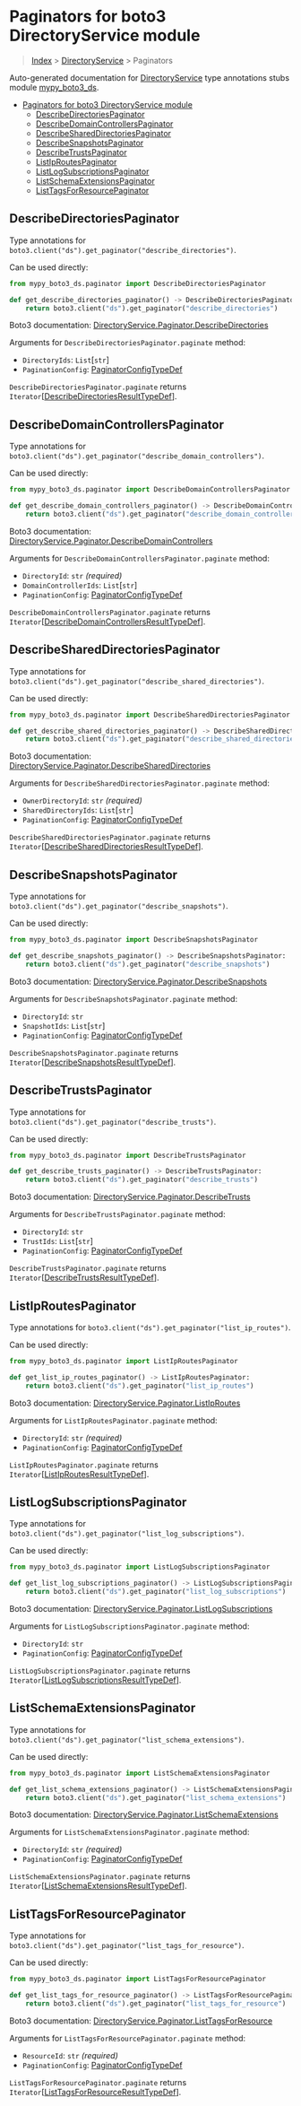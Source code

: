# Paginators for boto3 DirectoryService module

> [Index](..) > [DirectoryService](.) > Paginators

Auto-generated documentation for
[DirectoryService](https://boto3.amazonaws.com/v1/documentation/api/1.17.77/reference/services/ds.html#DirectoryService)
type annotations stubs module
[mypy_boto3_ds](https://pypi.org/project/mypy-boto3-ds/).

- [Paginators for boto3 DirectoryService module](#paginators-for-boto3-directoryservice-module)
  - [DescribeDirectoriesPaginator](#describedirectoriespaginator)
  - [DescribeDomainControllersPaginator](#describedomaincontrollerspaginator)
  - [DescribeSharedDirectoriesPaginator](#describeshareddirectoriespaginator)
  - [DescribeSnapshotsPaginator](#describesnapshotspaginator)
  - [DescribeTrustsPaginator](#describetrustspaginator)
  - [ListIpRoutesPaginator](#listiproutespaginator)
  - [ListLogSubscriptionsPaginator](#listlogsubscriptionspaginator)
  - [ListSchemaExtensionsPaginator](#listschemaextensionspaginator)
  - [ListTagsForResourcePaginator](#listtagsforresourcepaginator)

## DescribeDirectoriesPaginator

Type annotations for
`boto3.client("ds").get_paginator("describe_directories")`.

Can be used directly:

```python
from mypy_boto3_ds.paginator import DescribeDirectoriesPaginator

def get_describe_directories_paginator() -> DescribeDirectoriesPaginator:
    return boto3.client("ds").get_paginator("describe_directories")
```

Boto3 documentation:
[DirectoryService.Paginator.DescribeDirectories](https://boto3.amazonaws.com/v1/documentation/api/1.17.77/reference/services/ds.html#DirectoryService.Paginator.DescribeDirectories)

Arguments for `DescribeDirectoriesPaginator.paginate` method:

- `DirectoryIds`: `List`\[`str`\]
- `PaginationConfig`:
  [PaginatorConfigTypeDef](./type_defs.md#paginatorconfigtypedef)

`DescribeDirectoriesPaginator.paginate` returns
`Iterator`\[[DescribeDirectoriesResultTypeDef](./type_defs.md#describedirectoriesresulttypedef)\].

## DescribeDomainControllersPaginator

Type annotations for
`boto3.client("ds").get_paginator("describe_domain_controllers")`.

Can be used directly:

```python
from mypy_boto3_ds.paginator import DescribeDomainControllersPaginator

def get_describe_domain_controllers_paginator() -> DescribeDomainControllersPaginator:
    return boto3.client("ds").get_paginator("describe_domain_controllers")
```

Boto3 documentation:
[DirectoryService.Paginator.DescribeDomainControllers](https://boto3.amazonaws.com/v1/documentation/api/1.17.77/reference/services/ds.html#DirectoryService.Paginator.DescribeDomainControllers)

Arguments for `DescribeDomainControllersPaginator.paginate` method:

- `DirectoryId`: `str` *(required)*
- `DomainControllerIds`: `List`\[`str`\]
- `PaginationConfig`:
  [PaginatorConfigTypeDef](./type_defs.md#paginatorconfigtypedef)

`DescribeDomainControllersPaginator.paginate` returns
`Iterator`\[[DescribeDomainControllersResultTypeDef](./type_defs.md#describedomaincontrollersresulttypedef)\].

## DescribeSharedDirectoriesPaginator

Type annotations for
`boto3.client("ds").get_paginator("describe_shared_directories")`.

Can be used directly:

```python
from mypy_boto3_ds.paginator import DescribeSharedDirectoriesPaginator

def get_describe_shared_directories_paginator() -> DescribeSharedDirectoriesPaginator:
    return boto3.client("ds").get_paginator("describe_shared_directories")
```

Boto3 documentation:
[DirectoryService.Paginator.DescribeSharedDirectories](https://boto3.amazonaws.com/v1/documentation/api/1.17.77/reference/services/ds.html#DirectoryService.Paginator.DescribeSharedDirectories)

Arguments for `DescribeSharedDirectoriesPaginator.paginate` method:

- `OwnerDirectoryId`: `str` *(required)*
- `SharedDirectoryIds`: `List`\[`str`\]
- `PaginationConfig`:
  [PaginatorConfigTypeDef](./type_defs.md#paginatorconfigtypedef)

`DescribeSharedDirectoriesPaginator.paginate` returns
`Iterator`\[[DescribeSharedDirectoriesResultTypeDef](./type_defs.md#describeshareddirectoriesresulttypedef)\].

## DescribeSnapshotsPaginator

Type annotations for `boto3.client("ds").get_paginator("describe_snapshots")`.

Can be used directly:

```python
from mypy_boto3_ds.paginator import DescribeSnapshotsPaginator

def get_describe_snapshots_paginator() -> DescribeSnapshotsPaginator:
    return boto3.client("ds").get_paginator("describe_snapshots")
```

Boto3 documentation:
[DirectoryService.Paginator.DescribeSnapshots](https://boto3.amazonaws.com/v1/documentation/api/1.17.77/reference/services/ds.html#DirectoryService.Paginator.DescribeSnapshots)

Arguments for `DescribeSnapshotsPaginator.paginate` method:

- `DirectoryId`: `str`
- `SnapshotIds`: `List`\[`str`\]
- `PaginationConfig`:
  [PaginatorConfigTypeDef](./type_defs.md#paginatorconfigtypedef)

`DescribeSnapshotsPaginator.paginate` returns
`Iterator`\[[DescribeSnapshotsResultTypeDef](./type_defs.md#describesnapshotsresulttypedef)\].

## DescribeTrustsPaginator

Type annotations for `boto3.client("ds").get_paginator("describe_trusts")`.

Can be used directly:

```python
from mypy_boto3_ds.paginator import DescribeTrustsPaginator

def get_describe_trusts_paginator() -> DescribeTrustsPaginator:
    return boto3.client("ds").get_paginator("describe_trusts")
```

Boto3 documentation:
[DirectoryService.Paginator.DescribeTrusts](https://boto3.amazonaws.com/v1/documentation/api/1.17.77/reference/services/ds.html#DirectoryService.Paginator.DescribeTrusts)

Arguments for `DescribeTrustsPaginator.paginate` method:

- `DirectoryId`: `str`
- `TrustIds`: `List`\[`str`\]
- `PaginationConfig`:
  [PaginatorConfigTypeDef](./type_defs.md#paginatorconfigtypedef)

`DescribeTrustsPaginator.paginate` returns
`Iterator`\[[DescribeTrustsResultTypeDef](./type_defs.md#describetrustsresulttypedef)\].

## ListIpRoutesPaginator

Type annotations for `boto3.client("ds").get_paginator("list_ip_routes")`.

Can be used directly:

```python
from mypy_boto3_ds.paginator import ListIpRoutesPaginator

def get_list_ip_routes_paginator() -> ListIpRoutesPaginator:
    return boto3.client("ds").get_paginator("list_ip_routes")
```

Boto3 documentation:
[DirectoryService.Paginator.ListIpRoutes](https://boto3.amazonaws.com/v1/documentation/api/1.17.77/reference/services/ds.html#DirectoryService.Paginator.ListIpRoutes)

Arguments for `ListIpRoutesPaginator.paginate` method:

- `DirectoryId`: `str` *(required)*
- `PaginationConfig`:
  [PaginatorConfigTypeDef](./type_defs.md#paginatorconfigtypedef)

`ListIpRoutesPaginator.paginate` returns
`Iterator`\[[ListIpRoutesResultTypeDef](./type_defs.md#listiproutesresulttypedef)\].

## ListLogSubscriptionsPaginator

Type annotations for
`boto3.client("ds").get_paginator("list_log_subscriptions")`.

Can be used directly:

```python
from mypy_boto3_ds.paginator import ListLogSubscriptionsPaginator

def get_list_log_subscriptions_paginator() -> ListLogSubscriptionsPaginator:
    return boto3.client("ds").get_paginator("list_log_subscriptions")
```

Boto3 documentation:
[DirectoryService.Paginator.ListLogSubscriptions](https://boto3.amazonaws.com/v1/documentation/api/1.17.77/reference/services/ds.html#DirectoryService.Paginator.ListLogSubscriptions)

Arguments for `ListLogSubscriptionsPaginator.paginate` method:

- `DirectoryId`: `str`
- `PaginationConfig`:
  [PaginatorConfigTypeDef](./type_defs.md#paginatorconfigtypedef)

`ListLogSubscriptionsPaginator.paginate` returns
`Iterator`\[[ListLogSubscriptionsResultTypeDef](./type_defs.md#listlogsubscriptionsresulttypedef)\].

## ListSchemaExtensionsPaginator

Type annotations for
`boto3.client("ds").get_paginator("list_schema_extensions")`.

Can be used directly:

```python
from mypy_boto3_ds.paginator import ListSchemaExtensionsPaginator

def get_list_schema_extensions_paginator() -> ListSchemaExtensionsPaginator:
    return boto3.client("ds").get_paginator("list_schema_extensions")
```

Boto3 documentation:
[DirectoryService.Paginator.ListSchemaExtensions](https://boto3.amazonaws.com/v1/documentation/api/1.17.77/reference/services/ds.html#DirectoryService.Paginator.ListSchemaExtensions)

Arguments for `ListSchemaExtensionsPaginator.paginate` method:

- `DirectoryId`: `str` *(required)*
- `PaginationConfig`:
  [PaginatorConfigTypeDef](./type_defs.md#paginatorconfigtypedef)

`ListSchemaExtensionsPaginator.paginate` returns
`Iterator`\[[ListSchemaExtensionsResultTypeDef](./type_defs.md#listschemaextensionsresulttypedef)\].

## ListTagsForResourcePaginator

Type annotations for
`boto3.client("ds").get_paginator("list_tags_for_resource")`.

Can be used directly:

```python
from mypy_boto3_ds.paginator import ListTagsForResourcePaginator

def get_list_tags_for_resource_paginator() -> ListTagsForResourcePaginator:
    return boto3.client("ds").get_paginator("list_tags_for_resource")
```

Boto3 documentation:
[DirectoryService.Paginator.ListTagsForResource](https://boto3.amazonaws.com/v1/documentation/api/1.17.77/reference/services/ds.html#DirectoryService.Paginator.ListTagsForResource)

Arguments for `ListTagsForResourcePaginator.paginate` method:

- `ResourceId`: `str` *(required)*
- `PaginationConfig`:
  [PaginatorConfigTypeDef](./type_defs.md#paginatorconfigtypedef)

`ListTagsForResourcePaginator.paginate` returns
`Iterator`\[[ListTagsForResourceResultTypeDef](./type_defs.md#listtagsforresourceresulttypedef)\].
